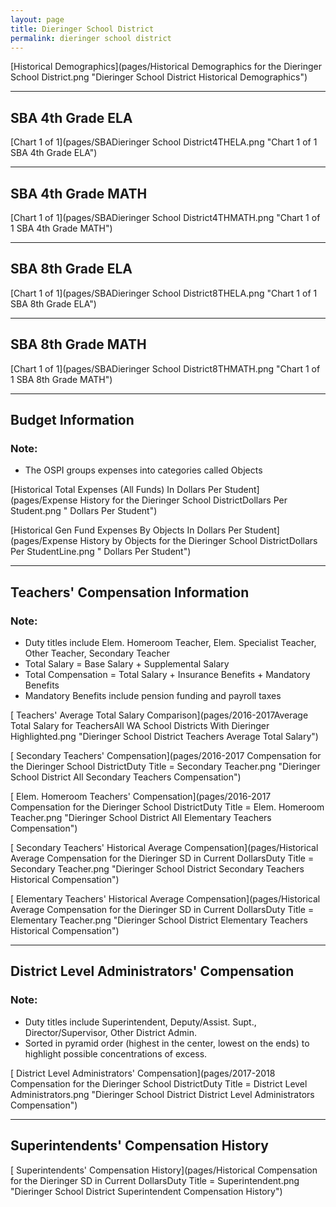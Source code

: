 ```yaml
---
layout: page
title: Dieringer School District
permalink: dieringer school district
---
```



[Historical Demographics](pages/Historical Demographics for the Dieringer School District.png "Dieringer School District Historical Demographics")

___

## SBA 4th Grade ELA

[Chart 1 of 1](pages/SBADieringer School District4THELA.png "Chart 1 of 1 SBA 4th Grade ELA")


___

## SBA 4th Grade MATH

[Chart 1 of 1](pages/SBADieringer School District4THMATH.png "Chart 1 of 1 SBA 4th Grade MATH")


___

## SBA 8th Grade ELA

[Chart 1 of 1](pages/SBADieringer School District8THELA.png "Chart 1 of 1 SBA 8th Grade ELA")


___

## SBA 8th Grade MATH

[Chart 1 of 1](pages/SBADieringer School District8THMATH.png "Chart 1 of 1 SBA 8th Grade MATH")


___

## Budget Information
### Note:
- The OSPI groups expenses into categories called Objects

[Historical Total Expenses (All Funds) In Dollars Per Student](pages/Expense History for the Dieringer School DistrictDollars Per Student.png " Dollars Per Student")

[Historical Gen Fund Expenses By Objects In Dollars Per Student](pages/Expense History by Objects for the Dieringer School DistrictDollars Per StudentLine.png " Dollars Per Student")


___

## Teachers' Compensation Information
### Note:
- Duty titles include Elem. Homeroom Teacher, Elem. Specialist Teacher, Other Teacher, Secondary Teacher
- Total Salary = Base Salary + Supplemental Salary
- Total Compensation = Total Salary + Insurance Benefits + Mandatory Benefits
- Mandatory Benefits include pension funding and payroll taxes

[ Teachers' Average Total Salary Comparison](pages/2016-2017Average Total Salary for TeachersAll WA School Districts With Dieringer Highlighted.png "Dieringer School District Teachers Average Total Salary")

[ Secondary Teachers' Compensation](pages/2016-2017 Compensation for the Dieringer School DistrictDuty Title = Secondary Teacher.png "Dieringer School District All Secondary Teachers Compensation")

[ Elem. Homeroom Teachers' Compensation](pages/2016-2017 Compensation for the Dieringer School DistrictDuty Title = Elem. Homeroom Teacher.png "Dieringer School District All Elementary Teachers Compensation")

[ Secondary Teachers' Historical Average Compensation](pages/Historical Average Compensation for the Dieringer SD in Current DollarsDuty Title = Secondary Teacher.png "Dieringer School District Secondary Teachers Historical Compensation")

[ Elementary Teachers' Historical Average Compensation](pages/Historical Average Compensation for the Dieringer SD in Current DollarsDuty Title = Elementary Teacher.png "Dieringer School District Elementary Teachers Historical Compensation")


___

## District Level Administrators' Compensation

### Note:
- Duty titles include Superintendent, Deputy/Assist. Supt., Director/Supervisor, Other District Admin.
- Sorted in pyramid order (highest in the center, lowest on the ends) to highlight possible concentrations of excess.

[ District Level Administrators' Compensation](pages/2017-2018 Compensation for the Dieringer School DistrictDuty Title = District Level Administrators.png "Dieringer School District District Level Administrators Compensation")


___

## Superintendents' Compensation History

[ Superintendents' Compensation History](pages/Historical Compensation for the Dieringer SD in Current DollarsDuty Title = Superintendent.png "Dieringer School District Superintendent Compensation History")

